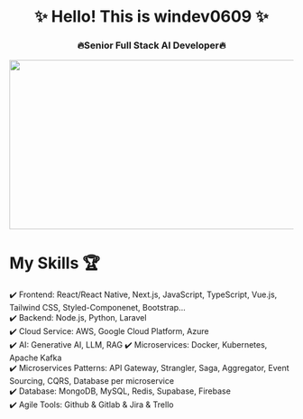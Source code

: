 <h1 align="center">✨ Hello! This is windev0609 ✨</h1> 
<h3 align="center"> 🔥Senior Full Stack AI Developer🔥</h3>

<p align="center"><img src="https://media.giphy.com/media/dWesBcTLavkZuG35MI/giphy.gif" width="600" height="300"  /></p>

# My Skills 🏆

✔️ Frontend: React/React Native, Next.js, JavaScript, TypeScript, Vue.js, Tailwind CSS, Styled-Componenet, Bootstrap... \
✔️ Backend: Node.js, Python, Laravel \
✔️ Cloud Service: AWS, Google Cloud Platform, Azure \
✔️ AI: Generative AI, LLM, RAG
✔️ Microservices: Docker, Kubernetes, Apache Kafka  \
✔️ Microservices Patterns: API Gateway, Strangler, Saga, Aggregator, Event Sourcing, CQRS, Database per microservice \
✔️ Database: MongoDB, MySQL, Redis, Supabase, Firebase \
✔️ Agile Tools: Github & Gitlab & Jira & Trello

